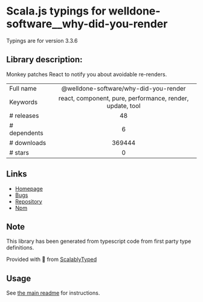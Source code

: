 
# Scala.js typings for welldone-software__why-did-you-render

Typings are for version 3.3.6

## Library description:
Monkey patches React to notify you about avoidable re-renders.

|                    |                 |
| ------------------ | :-------------: |
| Full name          | @welldone-software/why-did-you-render |
| Keywords           | react, component, pure, performance, render, update, tool |
| # releases         | 48 |
| # dependents       | 6 |
| # downloads        | 369444 |
| # stars            | 0 |

## Links
- [Homepage](https://github.com/welldone-software/why-did-you-render#readme)
- [Bugs](https://github.com/welldone-software/why-did-you-render/issues)
- [Repository](https://github.com/welldone-software/why-did-you-render)
- [Npm](https://www.npmjs.com/package/%40welldone-software%2Fwhy-did-you-render)
    


## Note
This library has been generated from typescript code from first party type definitions.

Provided with :purple_heart: from [ScalablyTyped](https://github.com/oyvindberg/ScalablyTyped)

## Usage
See [the main readme](../../readme.md) for instructions.


